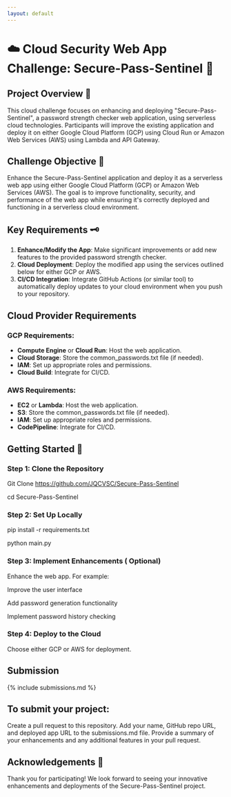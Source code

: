 ```yaml
---
layout: default
---
```


# ☁️ Cloud Security Web App Challenge: Secure-Pass-Sentinel 🔐

## Project Overview 📂
This cloud challenge focuses on enhancing and deploying "Secure-Pass-Sentinel", a password strength checker web application, using serverless cloud technologies. Participants will improve the existing application and deploy it on either Google Cloud Platform (GCP) using Cloud Run or Amazon Web Services (AWS) using Lambda and API Gateway.

## Challenge Objective 🎯
Enhance the Secure-Pass-Sentinel application and deploy it as a serverless web app using either Google Cloud Platform (GCP) or Amazon Web Services (AWS). The goal is to improve functionality, security, and performance of the web app while ensuring it's correctly deployed and functioning in a serverless cloud environment.

## Key Requirements 🗝️
1. **Enhance/Modify the App**: Make significant improvements or add new features to the provided password strength checker.
2. **Cloud Deployment**: Deploy the modified app using the services outlined below for either GCP or AWS.
3. **CI/CD Integration**: Integrate GitHub Actions (or similar tool) to automatically deploy updates to your cloud environment when you push to your repository.

## Cloud Provider Requirements

### GCP Requirements:
- **Compute Engine** or **Cloud Run**: Host the web application.
- **Cloud Storage**: Store the common_passwords.txt file (if needed).
- **IAM**: Set up appropriate roles and permissions.
- **Cloud Build**: Integrate for CI/CD.

### AWS Requirements:
- **EC2** or **Lambda**: Host the web application.
- **S3**: Store the common_passwords.txt file (if needed).
- **IAM**: Set up appropriate roles and permissions.
- **CodePipeline**: Integrate for CI/CD.

## Getting Started 🚀

### Step 1: Clone the Repository

Git Clone https://github.com/JQCVSC/Secure-Pass-Sentinel

cd Secure-Pass-Sentinel

### Step 2: Set Up Locally

pip install -r requirements.txt

python main.py

### Step 3: Implement Enhancements ( Optional)

Enhance the web app. For example:

Improve the user interface

Add password generation functionality

Implement password history checking

### Step 4: Deploy to the Cloud

Choose either GCP or AWS for deployment.

## Submission

{% include submissions.md %}

## To submit your project:

Create a pull request to this repository.
Add your name, GitHub repo URL, and deployed app URL to the submissions.md file.
Provide a summary of your enhancements and any additional features in your pull request.

## Acknowledgements 👏
Thank you for participating! We look forward to seeing your innovative enhancements and deployments of the Secure-Pass-Sentinel project.
